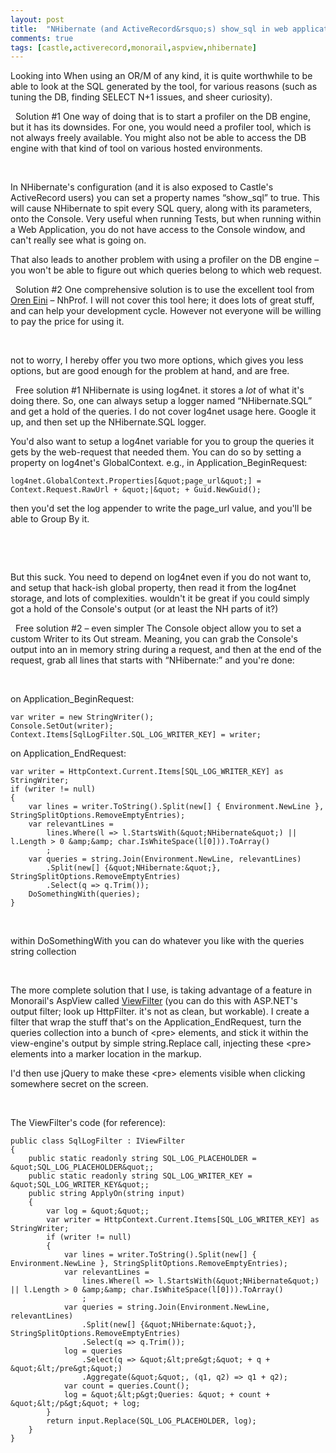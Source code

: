 ```yaml
---
layout: post
title:  "NHibernate (and ActiveRecord&rsquo;s) show_sql in web application"
comments: true
tags: [castle,activerecord,monorail,aspview,nhibernate]
---
```


Looking into
When using an OR/M of any kind, it is quite worthwhile to be able to look at the SQL generated by the tool, for various reasons (such as tuning the DB, finding SELECT N+1 issues, and sheer curiosity).

&#160;
Solution #1
One way of doing that is to start a profiler on the DB engine, but it has its downsides. For one, you would need a profiler tool, which is not always freely available. You might also not be able to access the DB engine with that kind of tool on various hosted environments.

&#160;

In NHibernate's configuration (and it is also exposed to Castle's ActiveRecord users) you can set a property names “show_sql” to true. This will cause NHibernate to spit every SQL query, along with its parameters, onto the Console. Very useful when running Tests, but when running within a Web Application, you do not have access to the Console window, and can't really see what is going on.

That also leads to another problem with using a profiler on the DB engine – you won't be able to figure out which queries belong to which web request.

&#160;
Solution #2
One comprehensive solution is to use the excellent tool from [Oren Eini](http://ayende.com/) – NhProf. I will not cover this tool here; it does lots of great stuff, and can help your development cycle. However not everyone will be willing to pay the price for using it.

&#160;

not to worry, I hereby offer you two more options, which gives you less options, but are good enough for the problem at hand, and are free.

&#160;
Free solution #1
NHibernate is using log4net. it stores a *lot* of what it's doing there. So, one can always setup a logger named “NHibernate.SQL” and get a hold of the queries. I do not cover log4net usage here. Google it up, and then set up the NHibernate.SQL logger.

You'd also want to setup a log4net variable for you to group the queries it gets by the web-request that needed them. You can do so by setting a property on log4net's GlobalContext. e.g., in Application_BeginRequest:

```
log4net.GlobalContext.Properties[&quot;page_url&quot;] = Context.Request.RawUrl + &quot;|&quot; + Guid.NewGuid();
```

then you'd set the log appender to write the page_url value, and you'll be able to Group By it.

&#160;

&#160;

But this suck. You need to depend on log4net even if you do not want to, and setup that hack-ish global property, then read it from the log4net storage, and lots of complexities. wouldn't it be great if you could simply got a hold of the Console's output (or at least the NH parts of it?)

&#160;
Free solution #2 – even simpler
The Console object allow you to set a custom Writer to its Out stream. Meaning, you can grab the Console's output into an in memory string during a request, and then at the end of the request, grab all lines that starts with “NHibernate:” and you're done:

&#160;

on Application_BeginRequest:

```
var writer = new StringWriter();
Console.SetOut(writer);
Context.Items[SqlLogFilter.SQL_LOG_WRITER_KEY] = writer;
```

on Application_EndRequest:

```
var writer = HttpContext.Current.Items[SQL_LOG_WRITER_KEY] as StringWriter;
if (writer != null)
{
	var lines = writer.ToString().Split(new[] { Environment.NewLine }, StringSplitOptions.RemoveEmptyEntries);
	var relevantLines =
		lines.Where(l => l.StartsWith(&quot;NHibernate&quot;) || l.Length > 0 &amp;&amp; char.IsWhiteSpace(l[0])).ToArray()
		;
	var queries = string.Join(Environment.NewLine, relevantLines)
		.Split(new[] {&quot;NHibernate:&quot;}, StringSplitOptions.RemoveEmptyEntries)
		.Select(q => q.Trim());
	DoSomethingWith(queries);
}
```

&#160;

within DoSomethingWith you can do whatever you like with the queries string collection

&#160;

The more complete solution that I use, is taking advantage of a feature in Monorail's AspView called [ViewFilter](http://kenegozi.com/blog/2007/11/13/viewfilter-take-2.aspx) (you can do this with ASP.NET's output filter; look up HttpFilter. it's not as clean, but workable). I create a filter that wrap the stuff that's on the Application_EndRequest, turn the queries collection into a bunch of &lt;pre&gt; elements, and stick it within the view-engine's output by simple string.Replace call, injecting these &lt;pre&gt; elements into a marker location in the markup.

I'd then use jQuery to make these &lt;pre&gt; elements visible when clicking somewhere secret on the screen.

&#160;

The ViewFilter's code (for reference):

```
public class SqlLogFilter : IViewFilter
{
	public static readonly string SQL_LOG_PLACEHOLDER = &quot;SQL_LOG_PLACEHOLDER&quot;;
	public static readonly string SQL_LOG_WRITER_KEY = &quot;SQL_LOG_WRITER_KEY&quot;;
	public string ApplyOn(string input)
	{
		var log = &quot;&quot;;
		var writer = HttpContext.Current.Items[SQL_LOG_WRITER_KEY] as StringWriter;
		if (writer != null)
		{
			var lines = writer.ToString().Split(new[] { Environment.NewLine }, StringSplitOptions.RemoveEmptyEntries);
			var relevantLines =
				lines.Where(l => l.StartsWith(&quot;NHibernate&quot;) || l.Length > 0 &amp;&amp; char.IsWhiteSpace(l[0])).ToArray()
				;
			var queries = string.Join(Environment.NewLine, relevantLines)
				.Split(new[] {&quot;NHibernate:&quot;}, StringSplitOptions.RemoveEmptyEntries)
				.Select(q => q.Trim());
			log = queries
				.Select(q => &quot;&lt;pre&gt;&quot; + q + &quot;&lt;/pre&gt;&quot;)
				.Aggregate(&quot;&quot;, (q1, q2) => q1 + q2);
			var count = queries.Count();
			log = &quot;&lt;p&gt;Queries: &quot; + count + &quot;&lt;/p&gt;&quot; + log;
		}
		return input.Replace(SQL_LOG_PLACEHOLDER, log);
	}
}
```

